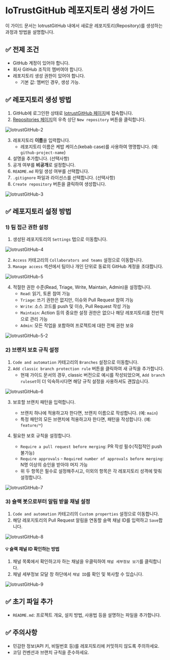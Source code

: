 # IoTrustGitHub 레포지토리 생성 가이드

이 가이드 문서는 IotrustGitHub 내에서 새로운 레포지토리(Repository)를 생성하는 과정과 방법을 설명합니다.

## ✅ 전제 조건

- GitHub 계정이 있어야 합니다.
- 회사 GitHub 조직의 멤버여야 합니다.
- 레포지토리 생성 권한이 있어야 합니다.
  - 기본 값: 멤버인 경우, 생성 가능.

## ✅ 레포지토리 생성 방법

1. GitHub에 로그인한 상태로 [IotrustGitHub 페이지](https://github.com/IotrustGitHub)에 접속합니다.
2. [Repositories 페이지](https://github.com/orgs/IotrustGitHub/repositories)의 우측 상단 `New repository` 버튼을 클릭합니다.

![IotrustGitHub-2](https://github.com/user-attachments/assets/cd5a20f0-c7db-42ee-a13a-abf6debfabaf)

3. 레포지토리 **이름**을 입력합니다.
   - 레포지토리 이름은 케밥 케이스(kebab case)를 사용하여 명명합니다. (예: `github-project-name`)
4. 설명을 추가합니다. (선택사항)
5. 공개 여부를 **비공개**로 설정합니다.
6. `README.md` 파일 생성 여부를 선택합니다.
7. `.gitignore` 파일과 라이선스를 선택합니다. (선택사항)
8. `Create repository` 버튼을 클릭하여 생성합니다.

![IotrustGitHub-3](https://github.com/user-attachments/assets/a0c36e84-4feb-4e22-aec5-2aaa8211a3df)

## ✅ 레포지토리 설정 방법

### 1) 팀 접근 권한 설정

1. 생성된 레포지토리의 `Settings` 탭으로 이동합니다.

![IotrustGitHub-4](https://github.com/user-attachments/assets/636838fd-629f-445c-944c-8e68899c37d3)

2. `Access` 카테고리의 `Collaborators and teams` 설정으로 이동합니다.
3. `Manage access` 섹션에서 팀이나 개인 단위로 동료의 GitHub 계정을 초대합니다.

![IotrustGitHub-5](https://github.com/user-attachments/assets/ee6f470c-fe7f-48fb-8c4b-988820895cd3)

4. 적절한 권한 수준(Read, Triage, Write, Maintain, Admin)을 설정합니다.
   - `Read`: 읽기, 토론 참여 가능
   - `Triage`: 쓰기 권한은 없지만, 이슈와 Pull Request 참여 가능
   - `Write`: 소스 코드를 push 및 이슈, Pull Request 작성 가능
   - `Maintain`: Action 등의 중요한 설정 권한은 없으나 해당 레포지토리를 전반적으로 관리 가능
   - `Admin`: 모든 작업을 포함하여 프로젝트에 대한 전체 권한 보유

![IotrustGitHub-5-2](https://github.com/user-attachments/assets/6b1b99a2-59a5-4939-a9a6-ef79be1b4213)

### 2) 브랜치 보호 규칙 설정

1. `Code and automation` 카테고리의 `Branches` 설정으로 이동합니다.
2. `Add classic branch protection rule` 버튼을 클릭하여 새 규칙을 추가합니다.
   - 현재 가이드 문서의 경우, classic 버전으로 예시를 작성되었으며, `Add branch ruleset`이 더 익숙하시다면 해당 규칙 설정을 사용하셔도 괜찮습니다.

![IotrustGitHub-6](https://github.com/user-attachments/assets/fb43ff20-6f41-4a9d-94dd-0927f3278799)

3. 보호할 브랜치 패턴을 입력합니다.

   - 브랜치 하나에 적용하고자 한다면, 브랜치 이름으로 작성합니다. (예: `main`)
   - 특정 패턴의 모든 브랜치에 적용하고자 한다면, 패턴을 작성합니다. (예: `feature/*`)

4. 필요한 보호 규칙을 설정합니다.
   - `Require a pull request before merging`: PR 작성 필수(직접적인 push 불가능)
   - `Require approvals` - `Required number of approvals before merging`: N명 이상의 승인을 받아야 머지 가능
   - 위 두 항목은 필수로 설정해주시고, 이외의 항목은 각 레포지토리 성격에 맞춰 설정합니다.

![IotrustGitHub-7](https://github.com/user-attachments/assets/906cf9be-b1fb-4c9c-8595-3aa32b7cc88f)

### 3) 슬랙 봇으로부터 알림 받을 채널 설정

1. `Code and automation` 카테고리의 `Custom properties` 설정으로 이동합니다.
2. 해당 레포지토리의 Pull Request 알림을 연동할 슬랙 채널 ID를 입력하고 `Save`합니다.

![IotrustGitHub-8](https://github.com/user-attachments/assets/6e1c473b-662e-4d32-8f98-5bfbf54ad54a)

#### 💡 슬랙 채널 ID 확인하는 방법

1. 채널 목록에서 확인하고자 하는 채널을 우클릭하여 `채널 세부정보 보기`를 클릭합니다.
2. 채널 세부정보 모달 창 하단에서 `채널 ID`를 확인 및 복사할 수 있습니다.

![IotrustGitHub-9](https://github.com/user-attachments/assets/2ee598dc-2265-4a0a-85c2-ff85d368d8dd)

## ✅ 초기 파일 추가

- `README.md`: 프로젝트 개요, 설치 방법, 사용법 등을 설명하는 파일을 추가합니다.

## ✅ 주의사항

- 민감한 정보(API 키, 비밀번호 등)를 레포지토리에 커밋하지 않도록 주의하세요.
- 코딩 컨벤션과 브랜치 규칙을 준수하세요.
